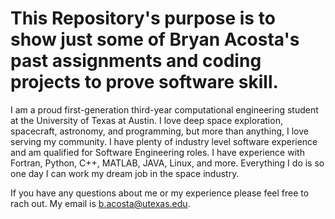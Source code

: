 # This Repository's purpose is to show just some of Bryan Acosta's past assignments and coding projects to prove software skill. 

I am a proud first-generation third-year computational engineering student at the University of Texas at Austin. I love deep space exploration, spacecraft, astronomy, and programming, but more than anything, I love serving my community. I have plenty of industry level software experience and am qualified for Software Engineering roles. I have experience with Fortran, Python, C++, MATLAB, JAVA, Linux, and more. Everything I do is so one day I can work my dream job in the space industry.

If you have any questions about me or my experience please feel free to rach out. My email is b.acosta@utexas.edu.
